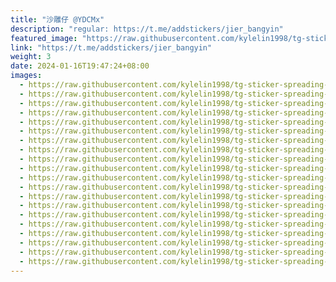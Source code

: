 ```yaml
---
title: "沙雕仔 @YDCMx"
description: "regular: https://t.me/addstickers/jier_bangyin"
featured_image: "https://raw.githubusercontent.com/kylelin1998/tg-sticker-spreading-worldwide-images/main/img/9f437042-110e-4075-b84e-2d6371e22ea2.jpg"
link: "https://t.me/addstickers/jier_bangyin"
weight: 3
date: 2024-01-16T19:47:24+08:00
images:
  - https://raw.githubusercontent.com/kylelin1998/tg-sticker-spreading-worldwide-images/main/img/9f437042-110e-4075-b84e-2d6371e22ea2.jpg
  - https://raw.githubusercontent.com/kylelin1998/tg-sticker-spreading-worldwide-images/main/img/468287b3-8885-4514-ad29-96694ca4cf94.jpg
  - https://raw.githubusercontent.com/kylelin1998/tg-sticker-spreading-worldwide-images/main/img/e4fe4d74-8600-4d42-a5f9-ab878ae5928a.jpg
  - https://raw.githubusercontent.com/kylelin1998/tg-sticker-spreading-worldwide-images/main/img/04384be8-a879-4b9b-b54a-a3429ea80e20.jpg
  - https://raw.githubusercontent.com/kylelin1998/tg-sticker-spreading-worldwide-images/main/img/3f233a6f-aa76-4f79-907b-389c377e612b.jpg
  - https://raw.githubusercontent.com/kylelin1998/tg-sticker-spreading-worldwide-images/main/img/0f1ecd17-4681-4763-a7b9-b0d6e29c8c7f.jpg
  - https://raw.githubusercontent.com/kylelin1998/tg-sticker-spreading-worldwide-images/main/img/39eca7ae-d4a3-4f93-8489-c082ac54f11c.jpg
  - https://raw.githubusercontent.com/kylelin1998/tg-sticker-spreading-worldwide-images/main/img/39d9835b-cd3c-4d0e-807c-ce09bc416bd7.jpg
  - https://raw.githubusercontent.com/kylelin1998/tg-sticker-spreading-worldwide-images/main/img/fe0beaa2-8d8c-408f-9c79-19f4ddc50987.jpg
  - https://raw.githubusercontent.com/kylelin1998/tg-sticker-spreading-worldwide-images/main/img/fb98ed98-4f51-4e62-92b0-468472c19b95.jpg
  - https://raw.githubusercontent.com/kylelin1998/tg-sticker-spreading-worldwide-images/main/img/969f49b3-82fc-453c-8ab2-02286665937b.jpg
  - https://raw.githubusercontent.com/kylelin1998/tg-sticker-spreading-worldwide-images/main/img/7e12ee08-f598-48ef-ae70-3ca703bbd5c4.jpg
  - https://raw.githubusercontent.com/kylelin1998/tg-sticker-spreading-worldwide-images/main/img/b50f2d11-59ab-4442-a925-205aa02a9b76.jpg
  - https://raw.githubusercontent.com/kylelin1998/tg-sticker-spreading-worldwide-images/main/img/04c1acf3-58bf-4849-8ee2-fc43d93e6ac8.jpg
  - https://raw.githubusercontent.com/kylelin1998/tg-sticker-spreading-worldwide-images/main/img/498f4f65-6bab-4ee8-b857-33a938722f9e.jpg
  - https://raw.githubusercontent.com/kylelin1998/tg-sticker-spreading-worldwide-images/main/img/814945a6-9e17-4065-841c-b0612dc8c778.jpg
  - https://raw.githubusercontent.com/kylelin1998/tg-sticker-spreading-worldwide-images/main/img/bd0c2a73-1b84-41f8-8627-9a90fe774584.jpg
  - https://raw.githubusercontent.com/kylelin1998/tg-sticker-spreading-worldwide-images/main/img/696de3d4-56c7-41f6-9464-6d7e5826d0ca.jpg
  - https://raw.githubusercontent.com/kylelin1998/tg-sticker-spreading-worldwide-images/main/img/78c1bf65-8087-49f0-b6ce-12428330e407.jpg
  - https://raw.githubusercontent.com/kylelin1998/tg-sticker-spreading-worldwide-images/main/img/ff98def0-a6e1-49e8-9e42-454d7b870aeb.jpg
---
```


